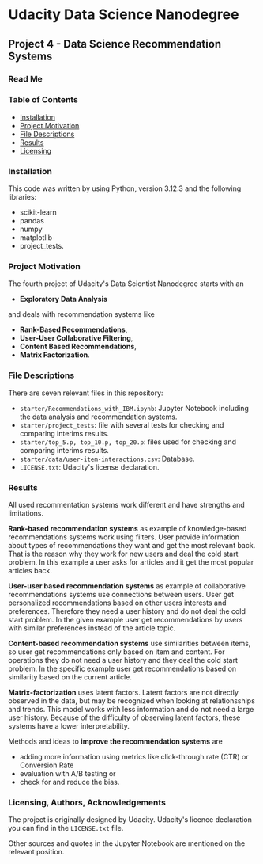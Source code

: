 # Udacity Data Science Nanodegree

## Project 4 - Data Science Recommendation Systems

### Read Me

### Table of Contents

<ul>
<li><a href="#Installation">Installation</a></li>
<li><a href="#Project-Motivation">Project Motivation</a></li>
<li><a href="#File-Descriptions">File Descriptions</a></li>
<li><a href="#Results">Results</a></li>
<li><a href="#Licensing,-Authors,-Acknowledgements">Licensing</a></li>
</ul>

### Installation

This code was written by using Python, version 3.12.3 and the following libraries:

- scikit-learn
- pandas
- numpy
- matplotlib
- project_tests.

### Project Motivation

The fourth project of Udacity's Data Scientist Nanodegree starts with an

- **Exploratory Data Analysis**

and deals with recommendation systems like

- **Rank-Based Recommendations**,
- **User-User Collaborative Filtering**,
- **Content Based Recommendations**,
- **Matrix Factorization**.

### File Descriptions

There are seven relevant files in this repository:

- `starter/Recommendations_with_IBM.ipynb`: Jupyter Notebook including the data analysis and recommendation systems.
- `starter/project_tests`: file with several tests for checking and comparing interims results.
- `starter/top_5.p, top_10.p, top_20.p`: files used for checking and comparing interims results.
- `starter/data/user-item-interactions.csv`: Database.
- `LICENSE.txt`: Udacity's license declaration.

### Results

All used recommentation systems work different and have strengths and limitations.

**Rank-based recommendation systems** as example of knowledge-based recommendations systems work using filters. User provide information about types of recommendations they want and get the most relevant back. That is the reason why they work for new users and deal the cold start problem. In this example a user asks for articles and it get the most popular articles back.

**User-user based recommendation systems** as example of collaborative recommendations systems use connections between users. User get personalized recommendations based on other users interests and preferences. Therefore they need a user history and do not deal the cold start problem. In the given example user get recommendations by users with similar preferences instead of the article topic.

**Content-based recommendation systems** use similarities between items, so user get recommendations only based on item and content. For operations they do not need a user history and they deal the cold start problem. In the specific example user get recommendations based on similarity based on the current article.

**Matrix-factorization** uses latent factors. Latent factors are not directly observed in the data, but may be recognized when looking at relationsships and trends. This model works with less information and do not need a large user history. Because of the difficulty of observing latent factors, these systems have a lower interpretability.

Methods and ideas to **improve the recommendation systems** are
- adding more information using metrics like click-through rate (CTR) or Conversion Rate
- evaluation with A/B testing or
- check for and reduce the bias.

### Licensing, Authors, Acknowledgements

The project is originally designed by Udacity. Udacity's licence declaration you can find in the `LICENSE.txt` file.

Other sources and quotes in the Jupyter Notebook are mentioned on the relevant position.